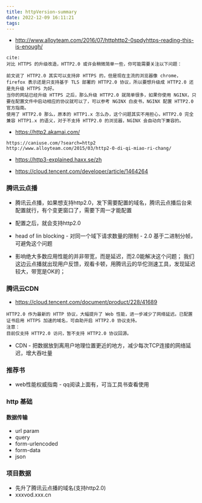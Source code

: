 ```yaml
---
title: httpVersion-summary
date: 2022-12-09 16:11:21
tags:
---
```

- http://www.alloyteam.com/2016/07/httphttp2-0spdyhttps-reading-this-is-enough/
```
cite: 
对比 HTTPS 的升级改造，HTTP2.0 或许会稍微简单一些，你可能需要关注以下问题：

前文说了 HTTP2.0 其实可以支持非 HTTPS 的，但是现在主流的浏览器像 chrome，firefox 表示还是只支持基于 TLS 部署的 HTTP2.0 协议，所以要想升级成 HTTP2.0 还是先升级 HTTPS 为好。
当你的网站已经升级 HTTPS 之后，那么升级 HTTP2.0 就简单很多，如果你使用 NGINX，只要在配置文件中启动相应的协议就可以了，可以参考 NGINX 白皮书，NGINX 配置 HTTP2.0 官方指南。
使用了 HTTP2.0 那么，原本的 HTTP1.x 怎么办，这个问题其实不用担心，HTTP2.0 完全兼容 HTTP1.x 的语义，对于不支持 HTTP2.0 的浏览器，NGINX 会自动向下兼容的。
```
- https://http2.akamai.com/
```
https://caniuse.com/?search=http2
http://www.alloyteam.com/2015/03/http2-0-di-qi-miao-ri-chang/
```
- https://http3-explained.haxx.se/zh


- https://cloud.tencent.com/developer/article/1464264

### 腾讯云点播

- 腾讯云点播，如果想支持http2.0，发下需要配置的域名，腾讯云点播后台来配置就行，有个变更窗口了，需要下周一才能配置

- 配置之后，就会支持http2.0

- head of lin blocking - 对同一个域下请求数量的限制 - 2.0 基于二进制分帧，可避免这个问题

- 影响绝大多数应用性能的并非带宽，而是延迟，而2.0能解决这个问题； 我们这边云点播就出现用户反馈，观看卡顿，用腾讯云的华佗测速工具，发现延迟较大，带宽是OK的；

### 腾讯云CDN
- https://cloud.tencent.com/document/product/228/41689
```
HTTP2.0 作为最新的 HTTP 协议，大幅提升了 Web 性能，进一步减少了网络延迟。已配置证书启用 HTTPS 加速的域名，可自助开启 HTTP2.0 协议支持。
注意：
目前仅支持 HTTP2.0 访问，暂不支持 HTTP2.0 协议回源。
```
- CDN - 把数据放到离用户地理位置更近的地方，减少每次TCP连接的网络延迟，增大吞吐量

### 推荐书
- web性能权威指南 - qq阅读上面有，可当工具书查看使用

### http 基础
#### 数据传输
- url param
- query
- form-urlencoded
- form-data
- json

### 项目数据
- 先升了腾讯云点播的域名(支持http2.0)
- xxxvod.xxx.cn